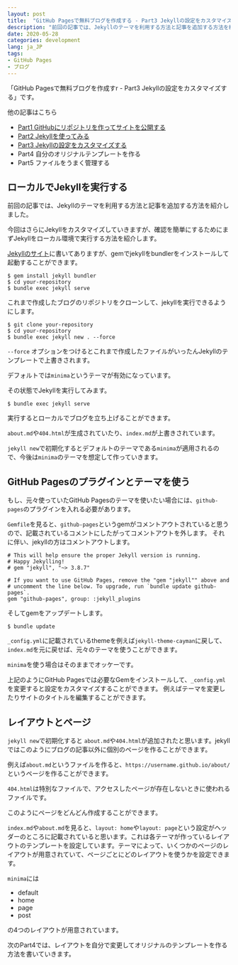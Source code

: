 ```yaml
---
layout: post
title:  "GitHub Pagesで無料ブログを作成する - Part3 Jekyllの設定をカスタマイズする"
description: "前回の記事では、Jekyllのテーマを利用する方法と記事を追加する方法を紹介しました。今回はさらにJekyllをカスタマイズしていきますが、確認を簡単にするためにまずJekyllをローカル環境で実行する方法を紹介します。"
date: 2020-05-28
categories: development
lang: ja_JP
tags:
- GitHub Pages
- ブログ
---
```


「GitHub Pagesで無料ブログを作成すr - Part3 Jekyllの設定をカスタマイズする」です。

他の記事はこちら

- [Part1 GitHubにリポジトリを作ってサイトを公開する](https://masamichi.me/development/2020/05/24/github-pages-blog-part1-repository.html)
- [Part2 Jekyllを使ってみる](https://masamichi.me/development/2020/05/26/github-pages-blog-part2-jekyll.html)
- [Part3 Jekyllの設定をカスタマイズする](https://masamichi.me/development/2020/05/28/github-pages-blog-part3-cutomize-setting.html)
- Part4 自分のオリジナルテンプレートを作る
- Part5 ファイルをうまく管理する

## ローカルでJekyllを実行する

前回の記事では、Jekyllのテーマを利用する方法と記事を追加する方法を紹介しました。

今回はさらにJekyllをカスタマイズしていきますが、確認を簡単にするためにまずJekyllをローカル環境で実行する方法を紹介します。

[Jekyllのサイト](https://jekyllrb.com/docs/)に書いてありますが、gemでjekyllをbundlerをインストールして起動することができます。

```
$ gem install jekyll bundler
$ cd your-repository
$ bundle exec jekyll serve
```

これまで作成したブログのリポジトリをクローンして、jekyllを実行できるようにします。

```
$ git clone your-repository
$ cd your-repository
$ bundle exec jekyll new . --force
```

`--force` オプションをつけるとこれまで作成したファイルがいったんJekyllのテンプレートで上書きされます。

デフォルトでは`minima`というテーマが有効になっています。

その状態でJekyllを実行してみます。

```
$ bundle exec jekyll serve
```

実行するとローカルでブログを立ち上げることができます。

`about.md`や`404.html`が生成されていたり、`index.md`が上書きされています。

`jekyll new`で初期化するとデフォルトのテーマである`minima`が適用されるので、今後は`minima`のテーマを想定して作っていきます。

## GitHub Pagesのプラグインとテーマを使う

もし、元々使っていたGitHub Pagesのテーマを使いたい場合には、`github-pages`のプラグインを入れる必要があります。

`Gemfile`を見ると、`github-pages`というgemがコメントアウトされていると思うので、記載されているコメントにしたがってコメントアウトを外します。
それに伴い、jekyllの方はコメントアウトします。

```
# This will help ensure the proper Jekyll version is running.
# Happy Jekylling!
# gem "jekyll", "~> 3.8.7"

# If you want to use GitHub Pages, remove the "gem "jekyll"" above and
# uncomment the line below. To upgrade, run `bundle update github-pages`.
gem "github-pages", group: :jekyll_plugins
```

そしてgemをアップデートします。

```
$ bundle update
```

`_config.yml`に記載されているthemeを例えば`jekyll-theme-cayman`に戻して、`index.md`を元に戻せば、元々のテーマを使うことができます。

`minima`を使う場合はそのままでオッケーです。

上記のようにGitHub Pagesでは必要なGemをインストールして、`_config.yml`を変更すると設定をカスタマイズすることができます。
例えばテーマを変更したりサイトのタイトルを編集することができます。


## レイアウトとページ

`jekyll new`で初期化すると `about.md`や`404.html`が追加されたと思います。jekyllではこのようにブログの記事以外に個別のページを作ることができます。

例えば`about.md`というファイルを作ると、`https://username.github.io/about/`というページを作ることができます。

`404.html`は特別なファイルで、アクセスしたページが存在しないときに使われるファイルです。

このようにページをどんどん作成することができます。

`index.md`や`about.md`を見ると、`layout: home`や`layout: page`という設定がヘッダーのところに記載されていると思います。これは各テーマが作っているレイアウトのテンプレートを設定しています。テーマによって、いくつかのページのレイアウトが用意されていて、ページごとにどのレイアウトを使うかを設定できます。

`minima`には

- default
- home
- page
- post

の4つのレイアウトが用意されています。

次のPart4では、レイアウトを自分で変更してオリジナルのテンプレートを作る方法を書いていきます。
